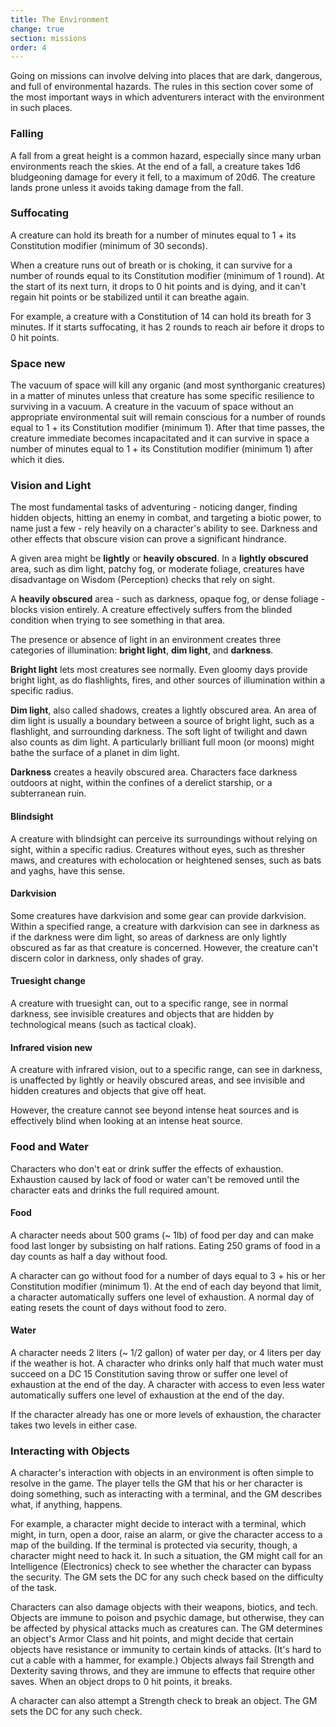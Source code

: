 ```yaml
---
title: The Environment
change: true
section: missions
order: 4
---
```

Going on missions can involve delving into places that are dark, dangerous, and full of environmental hazards. The rules
in this section cover some of the most important ways in which adventurers interact with the environment in such places.

### Falling
A fall from a great height is a common hazard, especially since many urban environments reach the skies. At the end of a
fall, a creature takes 1d6 bludgeoning damage for every <me-distance length="10" /> it fell, to a maximum of 20d6. The creature
lands prone unless it avoids taking damage from the fall.

### Suffocating
A creature can hold its breath for a number of minutes equal to 1 + its Constitution modifier (minimum of 30 seconds).

When a creature runs out of breath or is choking, it can survive for a number of rounds equal to its Constitution modifier
(minimum of 1 round). At the start of its next turn, it drops to 0 hit points and is dying, and it can't regain hit
points or be stabilized until it can breathe again.

For example, a creature with a Constitution of 14 can hold its breath for 3 minutes. If it starts suffocating, it has 2
rounds to reach air before it drops to 0 hit points.

### Space <v-chip color="info" small>new</v-chip>
The vacuum of space will kill any organic (and most synthorganic creatures) in a matter of minutes unless that creature
has some specific resilience to surviving in a vacuum. A creature in the vacuum of space without an appropriate environmental
suit will remain conscious for a number of rounds equal to 1 + its Constitution modifier (minimum 1). After that time passes,
the creature immediate becomes incapacitated and it can survive in space a number of minutes equal to 1 + its Constitution
modifier (minimum 1) after which it dies.

### Vision and Light
The most fundamental tasks of adventuring - noticing danger, finding hidden objects, hitting an enemy in combat, and
targeting a biotic power, to name just a few - rely heavily on a character's ability to see. Darkness and other effects
that obscure vision can prove a significant hindrance.

A given area might be __lightly__ or __heavily obscured__. In a __lightly obscured__ area, such as dim light, patchy fog,
or moderate foliage, creatures have disadvantage on Wisdom (Perception) checks that rely on sight.

A __heavily obscured__ area - such as darkness, opaque fog, or dense foliage - blocks vision entirely. A creature
effectively suffers from the blinded condition when trying to see something in that area.

The presence or absence of light in an environment creates three categories of illumination: __bright light__, __dim light__,
and __darkness__.

__Bright light__ lets most creatures see normally. Even gloomy days provide bright light, as do flashlights, fires, and
other sources of illumination within a specific radius.

__Dim light__, also called shadows, creates a lightly obscured area. An area of dim light is usually a boundary between
a source of bright light, such as a flashlight, and surrounding darkness. The soft light of twilight and dawn also counts
as dim light. A particularly brilliant full moon (or moons) might bathe the surface of a planet in dim light.

__Darkness__ creates a heavily obscured area. Characters face darkness outdoors at night, within the confines of a derelict
starship, or a subterranean ruin.

#### Blindsight
A creature with blindsight can perceive its surroundings without relying on sight, within a specific radius. Creatures
without eyes, such as thresher maws, and creatures with echolocation or heightened senses, such as bats and yaghs, have
this sense.

#### Darkvision
Some creatures have darkvision and some gear can provide darkvision. Within a specified range, a creature with darkvision
can see in darkness as if the darkness were dim light, so areas of darkness are only lightly obscured as far as that
creature is concerned. However, the creature can't discern color in darkness, only shades of gray.

#### Truesight <v-chip color="warning" text-color="black" small>change</v-chip>
A creature with truesight can, out to a specific range, see in normal darkness, see invisible creatures and objects that
are hidden by technological means (such as tactical cloak).

#### Infrared vision <v-chip color="info" small>new</v-chip>
A creature with infrared vision, out to a specific range, can see in darkness, is unaffected by lightly or heavily obscured
areas, and see invisible and hidden creatures and objects that give off heat.

However, the creature cannot see beyond intense heat sources and is effectively blind when looking at an intense heat source.

### Food and Water
Characters who don't eat or drink suffer the effects of exhaustion. Exhaustion caused by lack of food or water can't be
removed until the character eats and drinks the full required amount.

#### Food
A character needs about 500 grams (~ 1lb) of food per day and can make food last longer by subsisting on half rations.
Eating 250 grams of food in a day counts as half a day without food.

A character can go without food for a number of days equal to 3 + his or her Constitution modifier (minimum 1). At the
end of each day beyond that limit, a character automatically suffers one level of exhaustion. A normal day of eating
resets the count of days without food to zero.

#### Water
A character needs 2 liters (~ 1/2 gallon) of water per day, or 4 liters per day if the weather is hot. A character who
drinks only half that much water must succeed on a DC 15 Constitution saving throw or suffer one level of exhaustion at
the end of the day. A character with access to even less water automatically suffers one level of exhaustion at the end
of the day.

If the character already has one or more levels of exhaustion, the character takes two levels in either case.

### Interacting with Objects
A character's interaction with objects in an environment is often simple to resolve in the game. The player tells the GM
that his or her character is doing something, such as interacting with a terminal, and the GM describes what, if anything,
happens.

For example, a character might decide to interact with a terminal, which might, in turn, open a door, raise an alarm, or
give the character access to a map of the building. If the terminal is protected via security, though, a character might need
to hack it. In such a situation, the GM might call for an Intelligence (Electronics) check to see whether the character can
bypass the security. The GM sets the DC for any such check based on the difficulty of the task.

Characters can also damage objects with their weapons, biotics, and tech. Objects are immune to poison and psychic damage,
but otherwise, they can be affected by physical attacks much as creatures can. The GM determines an object's Armor Class
and hit points, and might decide that certain objects have resistance or immunity to certain kinds of attacks.
(It's hard to cut a cable with a hammer, for example.) Objects always fail Strength and Dexterity saving throws, and
they are immune to effects that require other saves. When an object drops to 0 hit points, it breaks.

A character can also attempt a Strength check to break an object. The GM sets the DC for any such check.

<me-source-reference pages="86-87"></me-source-reference>
